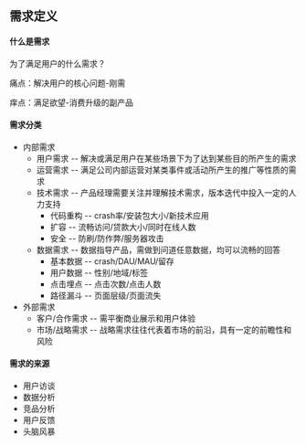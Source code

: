 ## 需求定义

#### 什么是需求

为了满足用户的什么需求？

痛点：解决用户的核心问题-刚需

痒点：满足欲望-消费升级的副产品

#### 需求分类

- 内部需求
  - 用户需求 -- 解决或满足用户在某些场景下为了达到某些目的所产生的需求
  - 运营需求 -- 满足公司内部运营对某类事件或活动所产生的推广等性质的需求
  - 技术需求 -- 产品经理需要关注并理解技术需求，版本迭代中投入一定的人力支持
    - 代码重构 -- crash率/安装包大小/新技术应用
    - 扩容 -- 流畅访问/贷款大小/同时在线人数
    - 安全 -- 防刷/防作弊/服务器攻击
  - 数据需求 -- 数据指导产品，需做到问道任意数据，均可以流畅的回答
    - 基本数据 -- crash/DAU/MAU/留存
    - 用户数据 -- 性别/地域/标签
    - 点击埋点 -- 点击次数/点击人数
    - 路径漏斗 -- 页面层级/页面流失
- 外部需求
  - 客户/合作需求 -- 需平衡商业展示和用户体验
  - 市场/战略需求 -- 战略需求往往代表着市场的前沿，具有一定的前瞻性和风险

#### 需求的来源

- 用户访谈
- 数据分析
- 竞品分析
- 用户反馈
- 头脑风暴